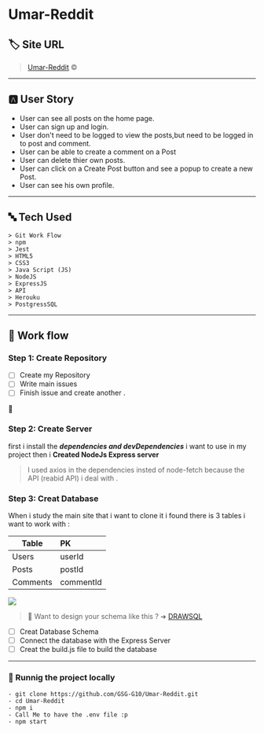#  Umar-Reddit

## :label: Site URL

> [Umar-Reddit](https://umarreddit.herokuapp.com/) :copyright:
---
## :a: User Story

- User can see all posts on the home page.
- User can sign up and login.
- User don't need to be logged to view the posts,but need to be logged in to post and comment.
- User can be able to create a comment on a Post
- User can delete thier own posts.
- User can click on a Create Post button and see a popup to create a new Post.
-  User can see his own profile.

---
## :abc: Tech Used
```
> Git Work Flow
> npm 
> Jest
> HTML5
> CSS3
> Java Script (JS)
> NodeJS
> ExpressJS
> API
> Herouku
> PostgressSQL
```

---
## :memo: Work flow

### Step 1: Create Repository

- [ ] Create my Repository
- [ ] Write  main issues
- [ ] Finish issue and create another .

:rocket: 

### Step 2: Create Server

first i install the ***dependencies and devDependencies*** i want to use in my project then i **Created NodeJs Express server** 

>I used axios in the dependencies insted of node-fetch because the API (reabid API) i deal with .

### Step 3: Creat Database

When i study the main site that i want to clone it i found there is 3 tables i want to work with :

| Table             | PK                      |
| ----------------- |:----------------------- |
| Users             | userId                  |
| Posts             | postId                  |
| Comments          | commentId               |


![](https://i.imgur.com/AfdhAAA.png)


> :pushpin: Want to design your schema like this ? ➜ [DRAWSQL ](https://drawsql.app/) 


- [ ] Creat Database Schema 
- [ ] Connect the database with the Express Server
- [ ] Creat the build.js file to build the database

---
### :hotel: Runnig the project locally


```
- git clone https://github.com/GSG-G10/Umar-Reddit.git
- cd Umar-Reddit
- npm i
- Call Me to have the .env file :p
- npm start
```

